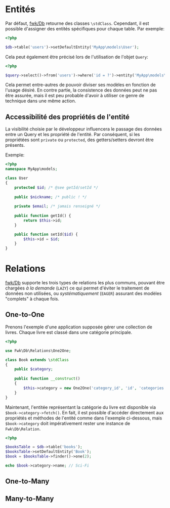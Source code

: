 # Entités

Par défaut, [fwk/Db](http://github.com/fwk/Db) retourne des classes ```\stdClass```. Cependant, il est possible d'assigner des entités spécifiques pour chaque table. Par exemple:

``` php
<?php

$db->table('users')->setDefaultEntity('MyApp\models\User');
```

Cela peut également être précisé lors de l'utilisation de l'objet ```Query```:

``` php
<?php

$query->select()->from('users')->where('id = ?')->entity('MyApp\models\User');
```

Cela permet entre-autres de pouvoir diviser ses modèles en fonction de l'usage désiré. En contre partie, la consistence des données peut ne pas être assurée, mais il est peu probable d'avoir à utiliser ce genre de technique dans une même action. 

## Accessibilité des propriétés de l'entité

La visibilité choisie par le développeur influencera le passage des données entre un Query et les propriété de l'entité. Par conséquent, si les propriétées sont ```private``` ou ```protected```, des getters/setters devront être présents. 

Exemple:

``` php
<?php
namespace MyApp\models;

class User
{
    protected $id; /* @see getId/setId */
    
    public $nickname; /* public ! */
    
    private $email; /* jamais renseigné */
    
    public function getId() {
        return $this->id;
    }

    public function setId($id) {
        $this->id = $id;
    }
}
```

# Relations

[fwk/Db](http://github.com/fwk/Db) supporte les trois types de relations les plus communs, pouvant être chargées _à la demande_ (```LAZY```) ce qui permet d'éviter le traitement de données non utilisées, ou _systématiquement_ (```EAGER```) assurant des modèles "complets" à chaque fois.

## One-to-One

Prenons l'exemple d'une application supposée gérer une collection de livres. Chaque livre est classé dans une catégorie principale. 

``` php
<?php

use Fwk\Db\Relations\One2One;

class Book extends \stdClass
{
    public $category;
    
    public function __construct()
    {
        $this->category = new One2One('category_id', 'id', 'categories');
    }
}
```

Maintenant, l'entitée représentant la catégorie du livre est disponible via ```$book->category->fetch()```. En fait, il est possible d'accéder directement aux propriétés et méthodes de l'entité comme dans l'exemple ci-dessous, mais ```$book->category``` doit impérativement rester une instance de ```Fwk\Db\Relation```.

``` php
<?php

$booksTable = $db->table('books');
$booksTable->setDefaultEntity('Book');
$book = $booksTable->finder()->one(2);

echo $book->category->name; // Sci-Fi
```

## One-to-Many



## Many-to-Many



